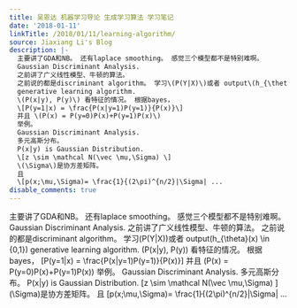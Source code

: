 ```yaml
---
title: 吴恩达 机器学习导论 生成学习算法 学习笔记
date: '2018-01-11'
linkTitle: /2018/01/11/learning-algorithm/
source: Jiaxiang Li's Blog
description: |-
  主要讲了GDA和NB。 还有laplace smoothing。 感觉三个模型都不是特别难啊。
  Gaussian Discriminant Analysis.
  之前讲了广义线性模型、牛顿的算法。
  之前说的都是discriminant algorithm。 学习\(P(Y|X)\)或者 output\(h_{\theta}(x) \in \{0,1\}\)
  generative learning algorithm.
  \(P(x|y), P(y)\) 看特征的情况。 根据bayes，
  \[P(y=1|x) = \frac{P(x|y=1)P(y=1)}{P(x)}\]
  并且 \(P(x) = P(y=0)P(x)+P(y=1)P(x)\)
  举例。
  Gaussian Discriminant Analysis.
  多元高斯分布。
  P(x|y) is Gaussian Distribution.
  \[z \sim \mathcal N(\vec \mu,\Sigma) \]
  \(\Sigma\)是协方差矩阵。
  且
  \[p(x;\mu,\Sigma)= \frac{1}{(2\pi)^{n/2}|\Sigma| ...
disable_comments: true
---
```

主要讲了GDA和NB。 还有laplace smoothing。 感觉三个模型都不是特别难啊。
Gaussian Discriminant Analysis.
之前讲了广义线性模型、牛顿的算法。
之前说的都是discriminant algorithm。 学习\(P(Y|X)\)或者 output\(h_{\theta}(x) \in \{0,1\}\)
generative learning algorithm.
\(P(x|y), P(y)\) 看特征的情况。 根据bayes，
\[P(y=1|x) = \frac{P(x|y=1)P(y=1)}{P(x)}\]
并且 \(P(x) = P(y=0)P(x)+P(y=1)P(x)\)
举例。
Gaussian Discriminant Analysis.
多元高斯分布。
P(x|y) is Gaussian Distribution.
\[z \sim \mathcal N(\vec \mu,\Sigma) \]
\(\Sigma\)是协方差矩阵。
且
\[p(x;\mu,\Sigma)= \frac{1}{(2\pi)^{n/2}|\Sigma| ...